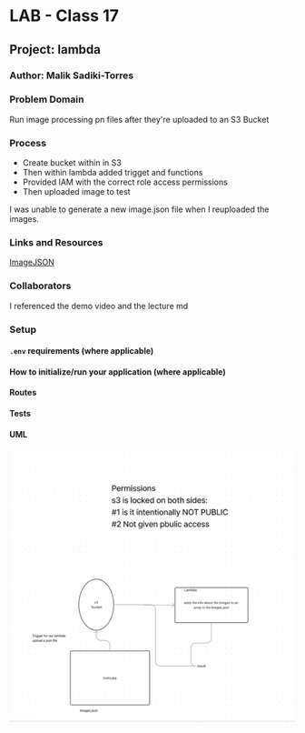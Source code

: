 # LAB - Class 17

## Project: lambda

### Author:  Malik Sadiki-Torres

### Problem Domain

Run image processing pn files after they're uploaded to an S3 Bucket

### Process

- Create bucket within in S3
- Then within lambda added trigget and functions
- Provided IAM with the correct role access permissions
- Then uploaded image to test

I was unable to generate a new image.json file when I reuploaded the images.


### Links and Resources

[ImageJSON](https://msadikitorres-images.s3.us-east-2.amazonaws.com/images.json)

### Collaborators

I referenced the demo video and the lecture md

### Setup


#### `.env` requirements (where applicable)


#### How to initialize/run your application (where applicable)


#### Routes


#### Tests

#### UML

![UML image](./assets/s3.png)
